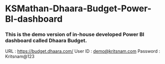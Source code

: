# KSMathan-Dhaara-Budget-Power-BI-dashboard

### This is the demo version of in-house developed Power BI dashboard called Dhaara Budget.

URL : https://budget.dhaara.com/
User ID : demo@kritsnam.com
Password : Kritsnam@123
